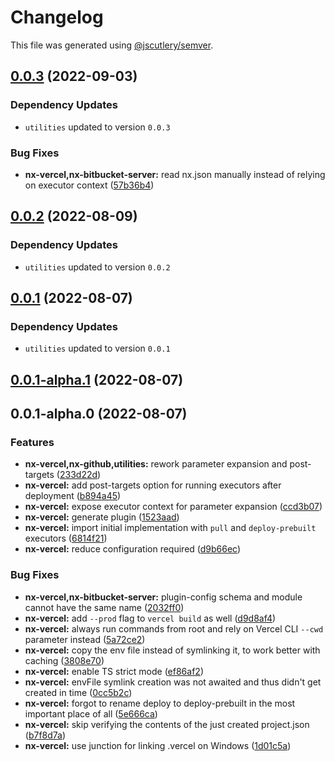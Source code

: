 # Changelog

This file was generated using [@jscutlery/semver](https://github.com/jscutlery/semver).

## [0.0.3](https://github.com/Phault/nx-expand/compare/nx-vercel-0.0.2...nx-vercel-0.0.3) (2022-09-03)

### Dependency Updates

* `utilities` updated to version `0.0.3`

### Bug Fixes

* **nx-vercel,nx-bitbucket-server:** read nx.json manually instead of relying on executor context ([57b36b4](https://github.com/Phault/nx-expand/commit/57b36b4d7c2f4c19ed88b4e9f0b57a67169dbdae))

## [0.0.2](https://github.com/Phault/nx-expand/compare/nx-vercel-0.0.1...nx-vercel-0.0.2) (2022-08-09)

### Dependency Updates

* `utilities` updated to version `0.0.2`
## [0.0.1](https://github.com/Phault/nx-expand/compare/nx-vercel-0.0.1-alpha.1...nx-vercel-0.0.1) (2022-08-07)

### Dependency Updates

* `utilities` updated to version `0.0.1`
## [0.0.1-alpha.1](https://github.com/Phault/nx-expand/compare/nx-vercel-0.0.1-alpha.0...nx-vercel-0.0.1-alpha.1) (2022-08-07)

## 0.0.1-alpha.0 (2022-08-07)


### Features

* **nx-vercel,nx-github,utilities:** rework parameter expansion and post-targets ([233d22d](https://github.com/Phault/nx-expand/commit/233d22df6cb2342c6c126fe5dba9bb026c91aea3))
* **nx-vercel:** add post-targets option for running executors after deployment ([b894a45](https://github.com/Phault/nx-expand/commit/b894a457a8861662ce7f3b22ab99b1da020ced8b))
* **nx-vercel:** expose executor context for parameter expansion ([ccd3b07](https://github.com/Phault/nx-expand/commit/ccd3b07b2b78bfa98026139a5d412f59707fc50d))
* **nx-vercel:** generate plugin ([1523aad](https://github.com/Phault/nx-expand/commit/1523aadbcd13d902b5826b4d55fa5108e87394d7))
* **nx-vercel:** import initial implementation with `pull` and `deploy-prebuilt` executors ([6814f21](https://github.com/Phault/nx-expand/commit/6814f21d105983f884c1bc561c553c6d7317e2dc))
* **nx-vercel:** reduce configuration required ([d9b66ec](https://github.com/Phault/nx-expand/commit/d9b66ec73ee81b86de1965fd31cce441a2afb4e2))


### Bug Fixes

* **nx-vercel,nx-bitbucket-server:** plugin-config schema and module cannot have the same name ([2032ff0](https://github.com/Phault/nx-expand/commit/2032ff0eb2096c7a1862eee426dc98df2f07dce9))
* **nx-vercel:** add `--prod` flag to `vercel build` as well ([d9d8af4](https://github.com/Phault/nx-expand/commit/d9d8af4aa4d8b63d8fe013e3e4b255655714d6f5))
* **nx-vercel:** always run commands from root and rely on Vercel CLI `--cwd` parameter instead ([5a72ce2](https://github.com/Phault/nx-expand/commit/5a72ce2cbc3bfd218187bde53f8d50a8f5412b14))
* **nx-vercel:** copy the env file instead of symlinking it, to work better with caching ([3808e70](https://github.com/Phault/nx-expand/commit/3808e70bdaab8da176bfb49a89354013a988ab70))
* **nx-vercel:** enable TS strict mode ([ef86af2](https://github.com/Phault/nx-expand/commit/ef86af2043bac5715425138908c7ed585d553749))
* **nx-vercel:** envFile symlink creation was not awaited and thus didn't get created in time ([0cc5b2c](https://github.com/Phault/nx-expand/commit/0cc5b2c832af02a4cd057cd705da56b72806cd8c))
* **nx-vercel:** forgot to rename deploy to deploy-prebuilt in the most important place of all ([5e666ca](https://github.com/Phault/nx-expand/commit/5e666ca8a74907f6be9bd1d21b6ac571f92870e5))
* **nx-vercel:** skip verifying the contents of the just created project.json ([b7f8d7a](https://github.com/Phault/nx-expand/commit/b7f8d7a022da1a32af51275efa88c7083d2ac2d8))
* **nx-vercel:** use junction for linking .vercel on Windows ([1d01c5a](https://github.com/Phault/nx-expand/commit/1d01c5ab8a3465fd84310bc17edf81700d09942e))
